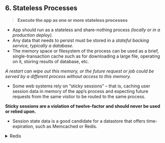 ## 6. Stateless Processes

> **Execute the app as one or more stateless processes**

- App should run as a stateless and share-nothing process *(locally or in a production deploy)*.
- Any data that needs to persist must be stored in a *stateful backing service, typically a database*.
- The memory space or filesystem of the process can be used as a brief, single-transaction cache such as for downloading a large file, operating on it, storing results of database, etc.

*A restart can wipe out this memory, or the future request or job could be served by a different process without access to this memory.*

- Some web systems rely on “sticky sessions” – that is, caching user session data in memory of the app’s process and expecting future requests from the same visitor to be routed to the same process.

**Sticky sessions are a violation of twelve-factor and should never be used or relied upon.**

- Session state data is a good candidate for a datastore that offers time-expiration, such as Memcached or Redis.

<details>
<summary>Redis</summary>
</details>
